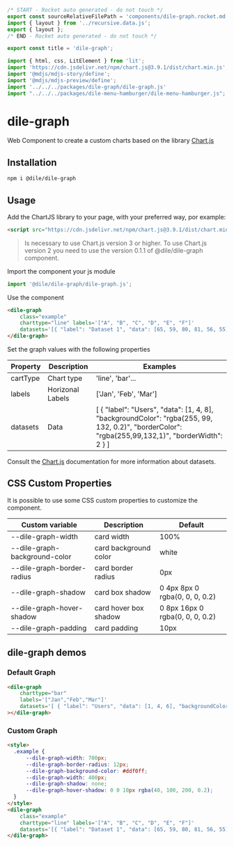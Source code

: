 ```js server
/* START - Rocket auto generated - do not touch */
export const sourceRelativeFilePath = 'components/dile-graph.rocket.md';
import { layout } from '../recursive.data.js';
export { layout };
/* END - Rocket auto generated - do not touch */

export const title = 'dile-graph';
```

```js script
import { html, css, LitElement } from 'lit'; 
import 'https://cdn.jsdelivr.net/npm/chart.js@3.9.1/dist/chart.min.js';
import '@mdjs/mdjs-story/define';
import '@mdjs/mdjs-preview/define';
import '../../../packages/dile-graph/dile-graph.js'
import "../../../packages/dile-menu-hamburger/dile-menu-hamburger.js";
```

# dile-graph

Web Component to create a custom charts based on the library [Chart.js](https://www.chartjs.org/)

## Installation

```bash
npm i @dile/dile-graph
```

## Usage

Add the ChartJS library to your page, with your preferred way, por example:

```html
<script src="https://cdn.jsdelivr.net/npm/chart.js@3.9.1/dist/chart.min.js"></script>
```
> Is necessary to use Chart.js version 3 or higher. To use Chart.js version 2 you need to use the version 0.1.1 of @dile/dile-graph component.

Import the component your js module

```javascript
import '@dile/dile-graph/dile-graph.js';
````
Use the component

```html
<dile-graph 
    class="example"
    charttype="line" labels='["A", "B", "C", "D", "E", "F"]'
    datasets='[{ "label": "Dataset 1", "data": [65, 59, 80, 81, 56, 55], "borderColor": "rgb(255, 99, 132)", "backgroundColor": "rgb(177, 199, 232)"},{ "label": "Dataset 2", "data": [28, 48, 40, 19, 86, 27], "borderColor": "rgb(33, 150, 232)", "backgroundColor": "rgb(55, 199, 200)"}]'>
</dile-graph>
```

Set the graph values ​​with the following properties

| Property          | Description          | Examples                                               |
| ----------------- | -------------------- | ------------------------------------------------------ |
| cartType          | Chart type           | 'line', 'bar'...                                       |
| labels            | Horizonal Labels     | ['Jan', 'Feb', 'Mar']                               |
| datasets          | Data                 | [ { "label": "Users", "data": [1, 4, 8], "backgroundColor": "rgba(255, 99, 132, 0.2)", "borderColor": "rgba(255,99,132,1)", "borderWidth": 2 } ] |

Consult the [Chart.js](https://www.chartjs.org/) documentation for more information about datasets.

## CSS Custom Properties

It is possible to use some CSS custom properties to customize the component.

| Custom variable                   | Description           | Default |
| --------------------------------- | --------------------- | ------- |
| --dile-graph-width                | card width            | 100%    |
| --dile-graph-background-color     | card background color | white   |
| --dile-graph-border-radius        | card border radius    | 0px     |
| --dile-graph-shadow               | card box shadow       | 0 4px 8px 0 rgba(0, 0, 0, 0.2)   |
| --dile-graph-hover-shadow         | card hover box shadow | 0 8px 16px 0 rgba(0, 0, 0, 0.2) |
| --dile-graph-padding              | card padding          | 10px     |

## dile-graph demos

### Default Graph

```html preview-story
<dile-graph 
    charttype="bar" 
    labels='["Jan","Feb","Mar"]'
    datasets='[ { "label": "Users", "data": [1, 4, 6], "backgroundColor": "rgba(255, 99, 132, 0.2)", "borderColor": "rgba(255,99,132,1)", "borderWidth": 2 } ]'
></dile-graph>
```

### Custom Graph

```html preview-story
<style>
  .example {
      --dile-graph-width: 700px;
      --dile-graph-border-radius: 12px;
      --dile-graph-background-color: #ddf0ff;
      --dile-graph-width: 400px;
      --dile-graph-shadow: none;
      --dile-graph-hover-shadow: 0 0 10px rgba(40, 100, 200, 0.2);
  }
</style>
<dile-graph 
    class="example"
    charttype="line" labels='["A", "B", "C", "D", "E", "F"]'
    datasets='[{ "label": "Dataset 1", "data": [65, 59, 80, 81, 56, 55], "borderColor": "rgb(255, 99, 132)", "backgroundColor": "rgb(177, 199, 232)"},{ "label": "Dataset 2", "data": [28, 48, 40, 19, 86, 27], "borderColor": "rgb(33, 150, 232)", "backgroundColor": "rgb(55, 199, 200)"}]'>
</dile-graph>
```